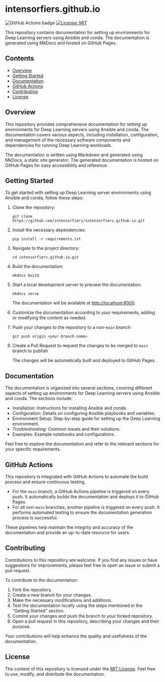 # intensorfiers.github.io

![GitHub Actions badge](https://github.com/intensorfiers/intensorfiers.github.io/actions/workflows/gh-page-deploy.yml/badge.svg)
[![License: MIT](https://img.shields.io/badge/License-MIT-yellow.svg)](https://opensource.org/licenses/MIT)

This repository contains documentation for setting up environments for Deep Learning servers using Ansible and conda. The documentation is generated using MkDocs and hosted on GitHub Pages.

## Contents

- [Overview](#overview)
- [Getting Started](#getting-started)
- [Documentation](#documentation)
- [GitHub Actions](#github-actions)
- [Contributing](#contributing)
- [License](#license)

## Overview

This repository provides comprehensive documentation for setting up environments for Deep Learning servers using Ansible and conda. The documentation covers various aspects, including installation, configuration, and management of the necessary software components and dependencies for running Deep Learning workloads.

The documentation is written using Markdown and generated using MkDocs, a static site generator. The generated documentation is hosted on GitHub Pages for easy accessibility and reference.

## Getting Started

To get started with setting up Deep Learning server environments using Ansible and conda, follow these steps:

1. Clone the repository:

   ```shell
   git clone https://github.com/intensorfiers/intensorfiers.github.io.git
   ```

2. Install the necessary dependencies:

   ```shell
   pip install -r requirements.txt
   ```

3. Navigate to the project directory:

   ```shell
   cd intensorfiers.github.io.git
   ```

4. Build the documentation:

   ```shell
   mkdocs build
   ```

5. Start a local development server to preview the documentation:

   ```shell
   mkdocs serve
   ```

   The documentation will be available at [http://localhost:8000](http://localhost:8000).

6. Customize the documentation according to your requirements, adding or modifying the content as needed.

7. Push your changes to the repository to a non-`main` branch:

   ```shell
   git push origin <your-branch-name>
   ```

8. Create a Pull Request to request the changes to be merged to `main` branch to publish

   The changes will be automatically built and deployed to GitHub Pages.

## Documentation

The documentation is organized into several sections, covering different aspects of setting up environments for Deep Learning servers using Ansible and conda. The sections include:

- Installation: Instructions for installing Ansible and conda.
- Configuration: Details on configuring Ansible playbooks and variables.
- Environment Setup: Step-by-step guide for setting up the Deep Learning environment.
- Troubleshooting: Common issues and their solutions.
- Examples: Example notebooks and configurations.

Feel free to explore the documentation and refer to the relevant sections for your specific requirements.

## GitHub Actions

This repository is integrated with GitHub Actions to automate the build process and ensure continuous testing.

- For the `main` branch, a GitHub Actions pipeline is triggered on every push. It automatically builds the documentation and deploys it to GitHub Pages.
- For all non-`main` branches, another pipeline is triggered on every push. It performs automated testing to ensure the documentation generation process is successful.

These pipelines help maintain the integrity and accuracy of the documentation and provide an up-to-date resource for users.

## Contributing

Contributions to this repository are welcome. If you find any issues or have suggestions for improvements, please feel free to open an issue or submit a pull request.

To contribute to the documentation:

1. Fork the repository.
2. Create a new branch for your changes.
3. Make the necessary modifications and additions.
4. Test the documentation locally using the steps mentioned in the "Getting Started" section.
5. Commit your changes and push the branch to your forked repository.
6. Open a pull request in this repository, describing your changes and their purpose.

Your contributions will help enhance the quality and usefulness of the documentation.

## License

The content of this repository is licensed under the [MIT License](LICENSE). Feel free to use, modify, and distribute the documentation.